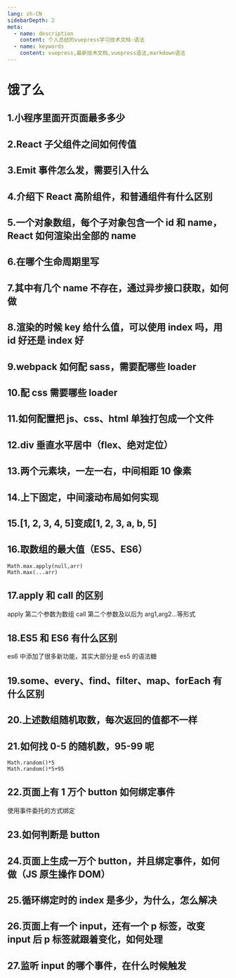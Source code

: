 ```yaml
---
lang: zh-CN
sidebarDepth: 2
meta:
  - name: description
    content: 个人总结的vuepress学习技术文档-语法
  - name: keywords
    content: vuepress,最新技术文档,vuepress语法,markdown语法
---
```


# 饿了么

## 1.小程序里面开页面最多多少

## 2.React 子父组件之间如何传值

## 3.Emit 事件怎么发，需要引入什么

## 4.介绍下 React 高阶组件，和普通组件有什么区别

## 5.一个对象数组，每个子对象包含一个 id 和 name，React 如何渲染出全部的 name

## 6.在哪个生命周期里写

## 7.其中有几个 name 不存在，通过异步接口获取，如何做

## 8.渲染的时候 key 给什么值，可以使用 index 吗，用 id 好还是 index 好

## 9.webpack 如何配 sass，需要配哪些 loader

## 10.配 css 需要哪些 loader

## 11.如何配置把 js、css、html 单独打包成一个文件

## 12.div 垂直水平居中（flex、绝对定位）

## 13.两个元素块，一左一右，中间相距 10 像素

## 14.上下固定，中间滚动布局如何实现

## 15.[1, 2, 3, 4, 5]变成[1, 2, 3, a, b, 5]

## 16.取数组的最大值（ES5、ES6）

```
Math.max.apply(null,arr)
Math.max(...arr)
```

## 17.apply 和 call 的区别

apply 第二个参数为数组
call 第二个参数及以后为 arg1,arg2...等形式

## 18.ES5 和 ES6 有什么区别

es6 中添加了很多新功能，其实大部分是 es5 的语法糖

## 19.some、every、find、filter、map、forEach 有什么区别

## 20.上述数组随机取数，每次返回的值都不一样

## 21.如何找 0-5 的随机数，95-99 呢

```
Math.random()*5
Math.random()*5+95
```

## 22.页面上有 1 万个 button 如何绑定事件

使用事件委托的方式绑定

## 23.如何判断是 button

## 24.页面上生成一万个 button，并且绑定事件，如何做（JS 原生操作 DOM）

## 25.循环绑定时的 index 是多少，为什么，怎么解决

## 26.页面上有一个 input，还有一个 p 标签，改变 input 后 p 标签就跟着变化，如何处理

## 27.监听 input 的哪个事件，在什么时候触发
